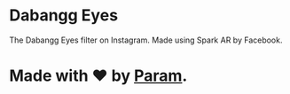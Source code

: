 # Dabangg Eyes
The Dabangg Eyes filter on Instagram. Made using
Spark AR by Facebook.

# Made with ❤ by [Param](https://www.paramsid.com/).